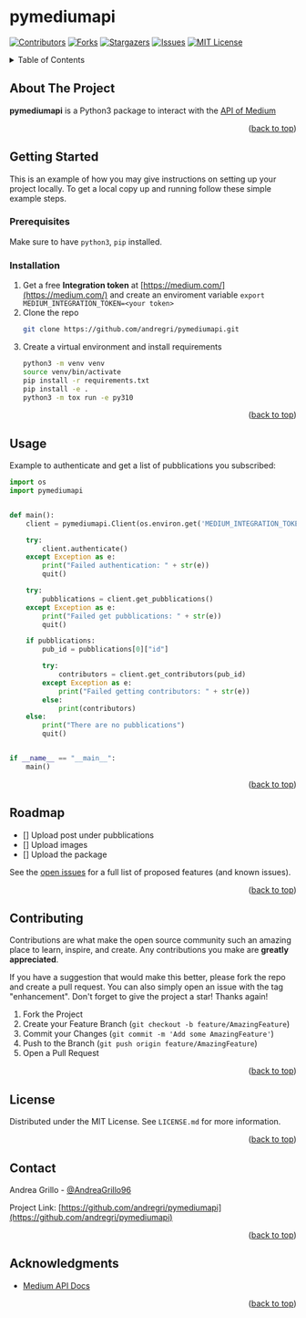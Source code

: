 # pymediumapi

<div id="top"></div>
<!--
*** Thanks for checking out the Best-README-Template. If you have a suggestion
*** that would make this better, please fork the repo and create a pull request
*** or simply open an issue with the tag "enhancement".
*** Don't forget to give the project a star!
*** Thanks again! Now go create something AMAZING! :D
-->



<!-- PROJECT SHIELDS -->
<!--
*** I'm using markdown "reference style" links for readability.
*** Reference links are enclosed in brackets [ ] instead of parentheses ( ).
*** See the bottom of this document for the declaration of the reference variables
*** for contributors-url, forks-url, etc. This is an optional, concise syntax you may use.
*** https://www.markdownguide.org/basic-syntax/#reference-style-links
-->
[![Contributors][contributors-shield]][contributors-url]
[![Forks][forks-shield]][forks-url]
[![Stargazers][stars-shield]][stars-url]
[![Issues][issues-shield]][issues-url]
[![MIT License][license-shield]][license-url]


<!-- TABLE OF CONTENTS -->
<details>
  <summary>Table of Contents</summary>
  <ol>
    <li>
      <a href="#about-the-project">About The Project</a>
      <ul>
        <li><a href="#built-with">Built With</a></li>
      </ul>
    </li>
    <li>
      <a href="#getting-started">Getting Started</a>
      <ul>
        <li><a href="#prerequisites">Prerequisites</a></li>
        <li><a href="#installation">Installation</a></li>
      </ul>
    </li>
    <li><a href="#usage">Usage</a></li>
    <li><a href="#roadmap">Roadmap</a></li>
    <li><a href="#contributing">Contributing</a></li>
    <li><a href="#license">License</a></li>
    <li><a href="#contact">Contact</a></li>
    <li><a href="#acknowledgments">Acknowledgments</a></li>
  </ol>
</details>



<!-- ABOUT THE PROJECT -->
## About The Project

**pymediumapi** is a Python3 package to interact with the [API of Medium](https://github.com/Medium/medium-api-docs)

<p align="right">(<a href="#top">back to top</a>)</p>



<!-- GETTING STARTED -->
## Getting Started

This is an example of how you may give instructions on setting up your project locally.
To get a local copy up and running follow these simple example steps.

### Prerequisites

Make sure to have `python3`, `pip` installed.

### Installation

1. Get a free **Integration token** at [https://medium.com/](https://medium.com/) and create an enviroment variable `export MEDIUM_INTEGRATION_TOKEN=<your token>`
2. Clone the repo
   ```sh
   git clone https://github.com/andregri/pymediumapi.git
   ```
3. Create a virtual environment and install requirements
   ```sh
   python3 -m venv venv
   source venv/bin/activate
   pip install -r requirements.txt
   pip install -e .
   python3 -m tox run -e py310
   ```

<p align="right">(<a href="#top">back to top</a>)</p>


<!-- USAGE EXAMPLES -->
## Usage

Example to authenticate and get a list of pubblications you subscribed:

```python
import os
import pymediumapi


def main():
    client = pymediumapi.Client(os.environ.get('MEDIUM_INTEGRATION_TOKEN'))

    try:
        client.authenticate()
    except Exception as e:
        print("Failed authentication: " + str(e))
        quit()

    try:
        pubblications = client.get_pubblications()
    except Exception as e:
        print("Failed get pubblications: " + str(e))
        quit()

    if pubblications:
        pub_id = pubblications[0]["id"]

        try:
            contributors = client.get_contributors(pub_id)
        except Exception as e:
            print("Failed getting contributors: " + str(e))
        else:
            print(contributors)
    else:
        print("There are no pubblications")
        quit()


if __name__ == "__main__":
    main()
```

<p align="right">(<a href="#top">back to top</a>)</p>



<!-- ROADMAP -->
## Roadmap

- [] Upload post under pubblications
- [] Upload images
- [] Upload the package

See the [open issues](https://github.com/andregri/pymediumapi/issues) for a full list of proposed features (and known issues).

<p align="right">(<a href="#top">back to top</a>)</p>



<!-- CONTRIBUTING -->
## Contributing

Contributions are what make the open source community such an amazing place to learn, inspire, and create. Any contributions you make are **greatly appreciated**.

If you have a suggestion that would make this better, please fork the repo and create a pull request. You can also simply open an issue with the tag "enhancement".
Don't forget to give the project a star! Thanks again!

1. Fork the Project
2. Create your Feature Branch (`git checkout -b feature/AmazingFeature`)
3. Commit your Changes (`git commit -m 'Add some AmazingFeature'`)
4. Push to the Branch (`git push origin feature/AmazingFeature`)
5. Open a Pull Request

<p align="right">(<a href="#top">back to top</a>)</p>



<!-- LICENSE -->
## License

Distributed under the MIT License. See `LICENSE.md` for more information.

<p align="right">(<a href="#top">back to top</a>)</p>



<!-- CONTACT -->
## Contact

Andrea Grillo - [@AndreaGrillo96](https://twitter.com/AndreaGrillo96)

Project Link: [https://github.com/andregri/pymediumapi](https://github.com/andregri/pymediumapi)

<p align="right">(<a href="#top">back to top</a>)</p>



<!-- ACKNOWLEDGMENTS -->
## Acknowledgments

* [Medium API Docs](https://github.com/Medium/medium-api-docs)

<p align="right">(<a href="#top">back to top</a>)</p>



<!-- MARKDOWN LINKS & IMAGES -->
<!-- https://www.markdownguide.org/basic-syntax/#reference-style-links -->
[contributors-shield]: https://img.shields.io/github/contributors/andregri/pymediumapi.svg?style=for-the-badge
[contributors-url]: https://github.com/andregri/pymediumapi/graphs/contributors
[forks-shield]: https://img.shields.io/github/forks/andregri/pymediumapi.svg?style=for-the-badge
[forks-url]: https://github.com/andregri/pymediumapi/network/members
[stars-shield]: https://img.shields.io/github/stars/andregri/pymediumapi.svg?style=for-the-badge
[stars-url]: https://github.com/andregri/pymediumapi/stargazers
[issues-shield]: https://img.shields.io/github/issues/andregri/pymediumapi.svg?style=for-the-badge
[issues-url]: https://github.com/andregri/pymediumapi/issues
[license-shield]: https://img.shields.io/github/license/andregri/pymediumapi.svg?style=for-the-badge
[license-url]: https://github.com/andregri/pymediumapi/blob/master/LICENSE.md
